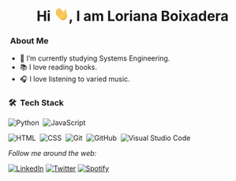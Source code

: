 <h1 align="center">Hi <img src="https://raw.githubusercontent.com/ABSphreak/ABSphreak/master/gifs/Hi.gif" width="30px">, I am Loriana Boixadera </h1>

### &nbsp;About Me

- 🌱 I’m currently studying Systems Engineering.
- 📚 I love reading books.
- 🎧 I love listening to varied music.
<!--  Personal Data
- 📫 How to reach me lorianaboixadera@gmail.com
- My social networks:
  - [Instagram](https://www.instagram.com/lorianaboixadera/)
  - [Twitter](https://twitter.com/LBoixadera)
  - [LinkedIN](https://www.linkedin.com/in/loriana-boixadera-a0b2221a2/)
-->

### 🛠 &nbsp;Tech Stack

![Python](https://img.shields.io/badge/-Python-05122A?style=flat&logo=python)&nbsp;
![JavaScript](https://img.shields.io/badge/-JavaScript-05122A?style=flat&logo=javascript)&nbsp;
<!-- ![Java](https://img.shields.io/badge/-Java-05122A?style=flat&logo=Java&logoColor=FFA518)&nbsp; -->
<!--![C#](https://img.shields.io/badge/-C-05122A?style=flat&logo=C&logoColor=A8B9CC)&nbsp;-->
![HTML](https://img.shields.io/badge/-HTML-05122A?style=flat&logo=HTML5)&nbsp;
![CSS](https://img.shields.io/badge/-CSS-05122A?style=flat&logo=CSS3&logoColor=1572B6)&nbsp;
![Git](https://img.shields.io/badge/-Git-05122A?style=flat&logo=git)&nbsp;
![GitHub](https://img.shields.io/badge/-GitHub-05122A?style=flat&logo=github)&nbsp;
![Visual Studio Code](https://img.shields.io/badge/-Visual%20Studio%20Code-05122A?style=flat&logo=visual-studio-code&logoColor=007ACC)&nbsp;


<i>Follow me around the web:</i><br>

<a href="https://www.linkedin.com/in/loriana-boixadera-a0b2221a2/" target="_blank"><img src="https://img.shields.io/badge/LinkedIn-%230077B5.svg?&style=flat-square&logo=linkedin&logoColor=white" alt="LinkedIn"></a>
<a href="https://twitter.com/LBoixadera" target="_blank"><img src="https://img.shields.io/badge/Twitter-%230077E8.svg?&style=flat-square&logo=twitter&logoColor=white" alt="Twitter"></a>
<a href="https://open.spotify.com/playlist/3B0onex79axCcii7TeCwJY?si=2ac5c96603f74ef8" target="_blank"><img src="https://img.shields.io/badge/Spotify-%230080K9.svg?&style=flat-square&logo=spotify&logoColor=white" alt="Spotify"></a>

<!---
Lo-Boix-16/Lo-Boix-16 is a ✨ special ✨ repository because its `README.md` (this file) appears on your GitHub profile.
You can click the Preview link to take a look at your changes.
--->
